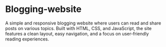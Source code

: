 # Blogging-website
A simple and responsive blogging website where users can read and share posts on various topics. Built with HTML, CSS, and JavaScript, the site features a clean layout, easy navigation, and a focus on user-friendly reading experiences.

